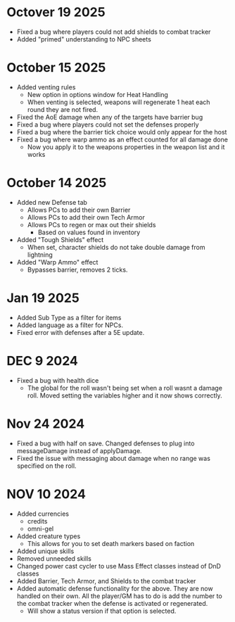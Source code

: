 # Octover 19 2025

- Fixed a bug where players could not add shields to combat tracker
- Added "primed" understanding to NPC sheets

# October 15 2025

* Added venting rules
  * New option in options window for Heat Handling
  * When venting is selected, weapons will regenerate 1 heat each round they are not fired.
* Fixed the AoE damage when any of the targets have barrier bug
* Fixed a bug where players could not set the defenses properly
* Fixed a bug where the barrier tick choice would only appear for the host
* Fixed a bug where warp ammo as an effect counted for all damage done
  * Now you apply it to the weapons properties in the weapon list and it works

# October 14 2025

* Added new Defense tab
  * Allows PCs to add their own Barrier
  * Allows PCs to add their own Tech Armor
  * Allows PCs to regen or max out their shields
    * Based on values found in inventory
* Added "Tough Shields" effect
  * When set, character shields do not take double damage from lightning
* Added "Warp Ammo" effect
  * Bypasses barrier, removes 2 ticks.

# Jan 19 2025

* Added Sub Type as a filter for items
* Added language as a filter for NPCs.
* Fixed error with defenses after a 5E update.

# DEC 9 2024

- Fixed a bug with health dice
  - The global for the roll wasn't being set when a roll wasnt a damage roll.  Moved setting the variables higher and it now shows correctly.

# Nov 24 2024

* Fixed a bug with half on save. Changed defenses to plug into messageDamage instead of applyDamage.
* Fixed the issue with messaging about damage when no range was specified on the roll.

# NOV 10 2024

- Added currencies
  - credits
  - omni-gel
- Added creature types
  - This allows for you to set death markers based on faction
- Added unique skills
- Removed unneeded skills
- Changed power cast cycler to use Mass Effect classes instead of DnD classes
- Added Barrier, Tech Armor, and Shields to the combat tracker
- Added automatic defense functionality for the above. They are now handled on their own. All the player/GM has to do is 
add the number to the combat tracker when the defense is activated or regenerated.
  - Will show a status version if that option is selected.